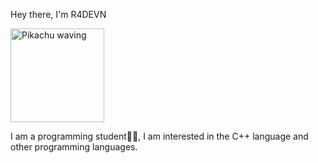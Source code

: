 <p>Hey there, I'm R4DEVN</p>
<img src="https://media.giphy.com/media/QbumCX9HFFDQA/giphy.gif" alt="Pikachu waving" width="150">
<p>I am a programming student🧑‍💻, I am interested in the C++ language and other programming languages.</p>